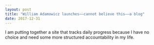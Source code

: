 ```yaml
---
layout: post
title: "William Adamowicz launches——cannot believe this——a blog"
date: 2017-12-31
---
```


I am putting together a site that tracks daily progress because I have no choice and need some more structured accountability in my life.
